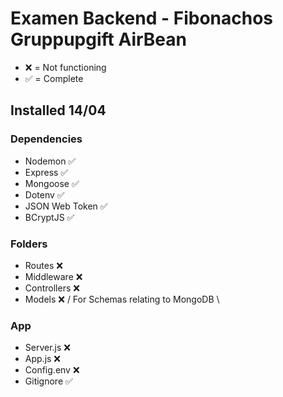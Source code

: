 # Examen Backend - Fibonachos Gruppupgift AirBean

- ❌ = Not functioning
- ✅ = Complete

## Installed 14/04

### Dependencies

- Nodemon ✅
- Express ✅
- Mongoose ✅
- Dotenv ✅
- JSON Web Token ✅
- BCryptJS ✅

### Folders

- Routes ❌
- Middleware ❌
- Controllers ❌
- Models ❌ / For Schemas relating to MongoDB \

### App

- Server.js ❌
- App.js ❌
- Config.env ❌
- Gitignore ✅
